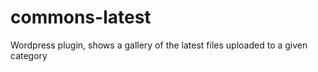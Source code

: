 commons-latest
==============

Wordpress plugin, shows a gallery of the latest files uploaded to a given category
